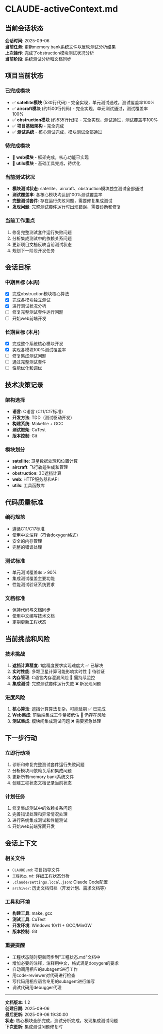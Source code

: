 # CLAUDE-activeContext.md

## 当前会话状态

**会话时间**: 2025-09-06  
**当前任务**: 更新memory bank系统文件以反映测试分析结果  
**上次操作**: 完成了obstruction模块测试状况分析  
**当前阶段**: 系统测试分析和文档同步  

## 项目当前状态

### 已完成模块
- ✅ **satellite模块** (530行代码) - 完全实现，单元测试通过，测试覆盖率100%
- ✅ **aircraft模块** (约1500行代码) - 完全实现，单元测试通过，测试覆盖率100%
- ✅ **obstruction模块** (约535行代码) - 完全实现，测试通过，测试覆盖率100%
- ✅ **项目基础架构** - 完全完成
- ✅ **测试系统** - 核心测试完成，模块测试全部通过

### 待完成模块
- 🔄 **web模块** - 框架完成，核心功能已实现
- 🔄 **utils模块** - 基础工具完成，待优化

### 当前测试状况
- **模块测试状态**: satellite、aircraft、obstruction模块独立测试全部通过
- **测试覆盖率**: 各核心模块均达到100%测试覆盖率
- **完整测试套件**: 存在运行失败问题，需要修复集成测试
- **发现问题**: 完整测试套件运行时出现错误，需要诊断和修复

### 当前工作重点
1. 修复完整测试套件运行失败问题
2. 分析集成测试中的依赖关系问题
3. 更新项目文档反映当前测试状态
4. 规划下一阶段开发任务

## 会话目标

### 中期目标 (本周)
- [x] 完成obstruction模块核心算法
- [x] 完成各模块独立测试
- [x] 进行测试状况分析
- [ ] 修复完整测试套件运行问题
- [ ] 开始web前端开发

### 长期目标 (本月)
- [x] 完成整个系统核心模块开发
- [x] 实现各模块100%测试覆盖率
- [ ] 修复集成测试问题
- [ ] 通过完整测试套件
- [ ] 性能优化和调优

## 技术决策记录

### 架构选择
- **语言**: C语言 (C11/C17标准)
- **开发方法**: TDD（测试驱动开发）
- **构建系统**: Makefile + GCC
- **测试框架**: CuTest
- **版本控制**: Git

### 模块划分
- **satellite**: 卫星数据处理和位置计算
- **aircraft**: 飞行轨迹生成和管理
- **obstruction**: 3D遮挡计算
- **web**: HTTP服务器和API
- **utils**: 工具函数库

## 代码质量标准

### 编码规范
- 遵循C11/C17标准
- 使用中文注释（符合doxygen格式）
- 安全的内存管理
- 完整的错误处理

### 测试标准
- 单元测试覆盖率 > 90%
- 集成测试覆盖主要功能
- 性能测试验证系统要求

### 文档标准
- 保持代码与文档同步
- 使用中文编写技术文档
- 定期更新工程状态

## 当前挑战和风险

### 技术挑战
1. **遮挡计算精度**: 1度精度要求实现难度大 ✅ 已解决
2. **实时性能**: 多颗卫星计算可能影响实时性 🔄 待验证
3. **内存管理**: C语言内存泄漏风险 🔄 需持续监控
4. **集成测试**: 完整测试套件运行失败 ❌ 新发现问题

### 进度风险
1. **核心算法**: 遮挡计算算法复杂，可能延期 ✅ 已完成
2. **Web集成**: 前后端集成工作量被低估 🔄 仍存在风险
3. **测试集成**: 模块间集成测试问题 ❌ 需要紧急处理

## 下一步行动

### 立即行动项
1. 诊断和修复完整测试套件运行失败问题
2. 分析模块间依赖关系和集成问题
3. 更新所有memory bank系统文件
4. 创建工程状态文档记录当前状态

### 计划任务
1. 修复集成测试中的依赖关系问题
2. 完善错误处理和异常情况处理
3. 进行系统集成测试和性能测试
4. 开始web前端界面开发

## 会话上下文

### 相关文件
- `CLAUDE.md`: 项目指导文件
- `工程状态.md`: 详细工程状态分析
- `.claude/settings.local.json`: Claude Code配置
- `archive/`: 历史文档归档（开发计划、需求文档等）

### 工具和环境
- **构建工具**: make, gcc
- **测试工具**: CuTest
- **开发环境**: Windows 10/11 + GCC/MinGW
- **版本控制**: Git

### 重要提醒
- 工程状态随时更新同步到"工程状态.md"文档中
- 增加必要的注释，注释用中文，格式满足doxygen的要求
- 自动调用相应的subagent进行工作
- 用code-reviewer对代码进行检查
- 写代码用相应语言专用的subagent进行编写
- 调试代码用debugger代理

---

**文档版本**: 1.2  
**创建日期**: 2025-09-06  
**最后更新**: 2025-09-06 19:30:00  
**状态**: 核心模块全部完成，测试分析完成，发现集成测试问题  
**下次更新**: 集成测试问题修复时
